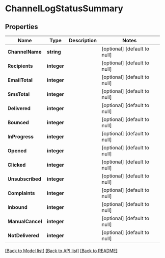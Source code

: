 # ChannelLogStatusSummary

## Properties
Name | Type | Description | Notes
------------ | ------------- | ------------- | -------------
**ChannelName** | **string** |  | [optional] [default to null]
**Recipients** | **integer** |  | [optional] [default to null]
**EmailTotal** | **integer** |  | [optional] [default to null]
**SmsTotal** | **integer** |  | [optional] [default to null]
**Delivered** | **integer** |  | [optional] [default to null]
**Bounced** | **integer** |  | [optional] [default to null]
**InProgress** | **integer** |  | [optional] [default to null]
**Opened** | **integer** |  | [optional] [default to null]
**Clicked** | **integer** |  | [optional] [default to null]
**Unsubscribed** | **integer** |  | [optional] [default to null]
**Complaints** | **integer** |  | [optional] [default to null]
**Inbound** | **integer** |  | [optional] [default to null]
**ManualCancel** | **integer** |  | [optional] [default to null]
**NotDelivered** | **integer** |  | [optional] [default to null]

[[Back to Model list]](../README.md#documentation-for-models) [[Back to API list]](../README.md#documentation-for-api-endpoints) [[Back to README]](../README.md)


